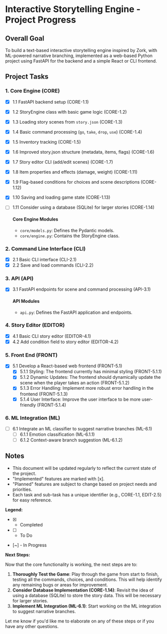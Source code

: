 # Interactive Storytelling Engine - Project Progress

## Overall Goal

To build a text-based interactive storytelling engine inspired by Zork, with ML-powered narrative branching, implemented as a web-based Python project using FastAPI for the backend and a simple React or CLI frontend.

## Project Tasks

### 1. Core Engine (CORE)
- [x] 1.1 FastAPI backend setup (CORE-1.1)
- [x] 1.2 StoryEngine class with basic game logic (CORE-1.2)
- [x] 1.3 Loading story scenes from `story.json` (CORE-1.3)
- [x] 1.4 Basic command processing (`go`, `take`, `drop`, `use`) (CORE-1.4)
- [x] 1.5 Inventory tracking (CORE-1.5)
- [x] 1.6 Improved story.json structure (metadata, items, flags) (CORE-1.6)
- [x] 1.7 Story editor CLI (add/edit scenes) (CORE-1.7)
- [x] 1.8 Item properties and effects (damage, weight) (CORE-1.11)
- [x] 1.9 Flag-based conditions for choices and scene descriptions (CORE-1.12)
- [x] 1.10 Saving and loading game state (CORE-1.13)
- [ ] 1.11 Consider using a database (SQLite) for larger stories (CORE-1.14)

    #### Core Engine Modules
    - `core/models.py`: Defines the Pydantic models.
    - `core/engine.py`: Contains the StoryEngine class.

### 2. Command Line Interface (CLI)
- [x] 2.1 Basic CLI interface (CLI-2.1)
- [x] 2.2 Save and load commands (CLI-2.2)

### 3. API (API)
- [x] 3.1 FastAPI endpoints for scene and command processing (API-3.1)

    #### API Modules
    - `api.py`: Defines the FastAPI application and endpoints.

### 4. Story Editor (EDITOR)
- [x] 4.1 Basic CLI story editor (EDITOR-4.1)
- [x] 4.2 Add condition field to story editor (EDITOR-4.2)

### 5. Front End (FRONT)
- [x] 5.1 Develop a React-based web frontend (FRONT-5.1)
    - [x] 5.1.1 Styling: The frontend currently has minimal styling (FRONT-5.1.1)
    - [x] 5.1.2 Dynamic Updates: The frontend should dynamically update the scene when the player takes an action (FRONT-5.1.2)
    - [x] 5.1.3 Error Handling: Implement more robust error handling in the frontend (FRONT-5.1.3)
    - [x] 5.1.4 User Interface: Improve the user interface to be more user-friendly (FRONT-5.1.4)

### 6. ML Integration (ML)
- [ ] 6.1 Integrate an ML classifier to suggest narrative branches (ML-6.1)
    - [ ] 6.1.1 Emotion classification (ML-6.1.1)
    - [ ] 6.1.2 Context-aware branch suggestion (ML-6.1.2)

## Notes

- This document will be updated regularly to reflect the current state of the project.
- "Implemented" features are marked with [x].
- "Planned" features are subject to change based on project needs and priorities.
- Each task and sub-task has a unique identifier (e.g., CORE-1.1, EDIT-2.5) for easy reference.

**Legend:**

- [x] - Completed
- [ ] - To Do
- [~] - In Progress

**Next Steps:**

Now that the core functionality is working, the next steps are to:

1.  **Thoroughly Test the Game**: Play through the game from start to finish, testing all the commands, choices, and conditions. This will help identify any remaining bugs or areas for improvement.
2.  **Consider Database Implementation (CORE-1.14)**: Revisit the idea of using a database (SQLite) to store the story data. This will be necessary for larger stories.
3.  **Implement ML Integration (ML-6.1)**: Start working on the ML integration to suggest narrative branches.

Let me know if you'd like me to elaborate on any of these steps or if you have any other questions.